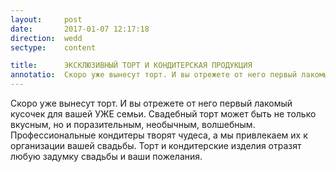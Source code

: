 ```yaml
---
layout:     post
date:       2017-01-07 12:17:18
direction:  wedd
sectype:    content

title:      ЭКСКЛЮЗИВНЫЙ ТОРТ И КОНДИТЕРСКАЯ ПРОДУКЦИЯ              
annotatio:  Скоро уже вынесут торт. И вы отрежете от него первый лакомый кусочек для вашей УЖЕ семьи. Свадебный торт может быть не только вкусным, но и поразительным, необычным, волшебным. Профессиональные кондитеры творят чудеса, а мы привлекаем их к организации вашей свадьбы. Торт и кондитерские изделия отразят любую задумку свадьбы и ваши пожелания.
---
```


Скоро уже вынесут торт. И вы отрежете от него первый лакомый кусочек для вашей УЖЕ семьи. Свадебный торт может быть не только вкусным, но и поразительным, необычным, волшебным. Профессиональные кондитеры творят чудеса, а мы привлекаем их к организации вашей свадьбы. Торт и кондитерские изделия отразят любую задумку свадьбы и ваши пожелания.